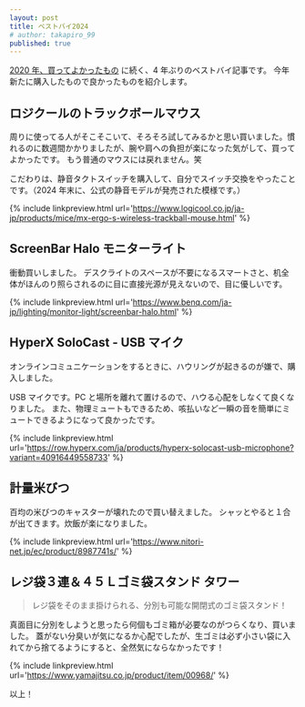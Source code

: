 ```yaml
---
layout: post
title: ベストバイ2024
# author: takapiro_99
published: true
---
```


<!-- {% include linkpreview.html url='https://speakerdeck.com/sansan33/billone-engineer' %} -->

[2020 年、買ってよかったもの](/2021/2021-01-02-best-buy-2020.md) に続く、4 年ぶりのベストバイ記事です。
今年新たに購入したもので良かったものを紹介します。

## ロジクールのトラックボールマウス

周りに使ってる人がそこそこいて、そろそろ試してみるかと思い買いました。慣れるのに数週間かかりましたが、腕や肩への負担が楽になった気がして、買ってよかったです。
もう普通のマウスには戻れません。笑

こだわりは、静音タクトスイッチを購入して、自分でスイッチ交換をやったことです。（2024 年末に、公式の静音モデルが発売された模様です。）

{% include linkpreview.html url='https://www.logicool.co.jp/ja-jp/products/mice/mx-ergo-s-wireless-trackball-mouse.html' %}

## ScreenBar Halo モニターライト

衝動買いしました。
デスクライトのスペースが不要になるスマートさと、机全体がほんのり照らされるのに目に直接光源が見えないので、目に優しいです。

{% include linkpreview.html url='https://www.benq.com/ja-jp/lighting/monitor-light/screenbar-halo.html' %}

## HyperX SoloCast - USB マイク

オンラインコミュニケーションをするときに、ハウリングが起きるのが嫌で、購入しました。

USB マイクです。PC と場所を離れて置けるので、ハウる心配をしなくて良くなりました。
また、物理ミュートもできるため、咳払いなど一瞬の音を簡単にミュートできるようになって良かったです。

{% include linkpreview.html url='https://row.hyperx.com/ja/products/hyperx-solocast-usb-microphone?variant=40916449558733' %}

## 計量米びつ

百均の米びつのキャスターが壊れたので買い替えました。
シャッとやると１合が出てきます。炊飯が楽になりました。

{% include linkpreview.html url='https://www.nitori-net.jp/ec/product/8987741s/' %}

## レジ袋３連＆４５Ｌゴミ袋スタンド タワー

> レジ袋をそのまま掛けられる、分別も可能な開閉式のゴミ袋スタンド！

真面目に分別をしようと思ったら何個もゴミ箱が必要なのがつらくなり、買いました。
蓋がない分臭いが気になるか心配でしたが、生ゴミは必ず小さい袋に入れてから捨てるようにすると、全然気にならなかったです！

{% include linkpreview.html url='https://www.yamajitsu.co.jp/product/item/00968/' %}

以上！
